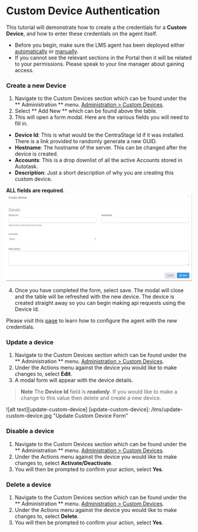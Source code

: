 # Custom Device Authentication

This tutorial will demonstrate how to create a the credentials for a **Custom Device**, and how to enter these credentials on the agent itself.

> 
- Before you begin, make sure the LMS agent has been deployed either [automatically](lms/automaticdeployment) or [manually](lms/manualdeployment).
- If you cannot see the relevant sections in the Portal then it will be related to your permissions. Please speak to your line manager about gaining access.


### Create a new Device

1. Navigate to the Custom Devices section which can be found under the ** Administration ** menu. [Administration > Custom Devices](https://portal.ct.co.uk/Administration/CustomDevices).
2. Select ** Add New ** which can be found above the table.
3. This will open a form modal. Here are the various fields you will need to fill in.
 - **Device Id**: This is what would be the CentraStage Id if it was installed. There is a link provided to randomly generate a new GUID.
 - **Hostname**: The hostname of the server. This can be changed after the device is created.
 - **Accounts**: This is a drop downlist of all the active Accounts stored in Autotask.
 - **Description**: Just a short description of why you are creating this custom device.
 
 **ALL fields are required.**
![alt text][create-custom-device]

4. Once you have completed the form, select save. The modal will close and the table will be refreshed with the new device. The device is created straight away so you can begin making api requests using the Device Id.

Please visit this [page](lms/agentcredentals) to learn how to configure the agent with the new credentials.

[create-custom-device]: /lms/create-custom-device.jpg "Create Custom Device Form"
### Update a device

1. Navigate to the Custom Devices section which can be found under the ** Administration ** menu. [Administration > Custom Devices](https://portal.ct.co.uk/Administration/CustomDevices).
2. Under the Actions menu against the device you would like to make changes to, select **Edit**.
3. A modal form will appear with the device details. 
> **Note** The **Device Id** field is ***readonly***. If you would like to make a change to this value then delete and create a new device.

![alt text][update-custom-device]
[update-custom-device]: /lms/update-custom-device.jpg "Update Custom Device Form"
### Disable a device

1. Navigate to the Custom Devices section which can be found under the ** Administration ** menu. [Administration > Custom Devices](https://portal.ct.co.uk/Administration/CustomDevices).
2. Under the Actions menu against the device you would like to make changes to, select **Activate/Deactivate**.
3. You will then be prompted to confirm your action, select **Yes**.

### Delete a device

1. Navigate to the Custom Devices section which can be found under the ** Administration ** menu. [Administration > Custom Devices](https://portal.ct.co.uk/Administration/CustomDevices).
2. Under the Actions menu against the device you would like to make changes to, select **Delete**.
3. You will then be prompted to confirm your action, select **Yes**.
